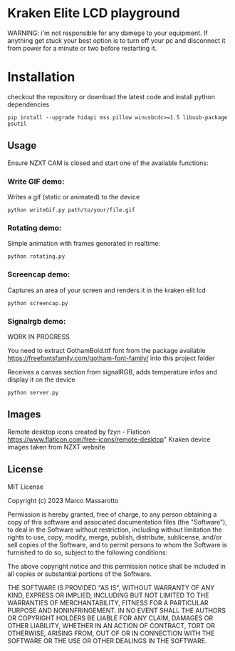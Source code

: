 # Kraken Elite LCD playground

WARNING: i'm not responsible for any damege to your equipment. If anything get stuck your best option is to turn off your pc and disconnect it from power for a minute or two before restarting it.

# Installation

checkout the repository or download the latest code and install python dependencies

```
pip install --upgrade hidapi mss pillow winusbcdc>=1.5 libusb-package psutil
```

## Usage

Ensure NZXT CAM is closed and start one of the available functions:

### Write GIF demo:

Writes a gif (static or animated) to the device

```
python writeGif.py path/to/your/file.gif
```

### Rotating demo:

Simple animation with frames generated in realtime:

```
python rotating.py
```

### Screencap demo:

Captures an area of your screen and renders it in the kraken elit lcd

```
python screencap.py
```

### Signalrgb demo:

WORK IN PROGRESS

You need to extract GothamBold.ttf font from the package available https://freefontsfamily.com/gotham-font-family/ into this project folder

Receives a canvas section from signalRGB, adds temperature infos and display it on the device

```
python server.py
```

## Images

Remote desktop icons created by fzyn - Flaticon https://www.flaticon.com/free-icons/remote-desktop"
Kraken device images taken from NZXT website

## License

MIT License

Copyright (c) 2023 Marco Massarotto

Permission is hereby granted, free of charge, to any person obtaining a copy
of this software and associated documentation files (the "Software"), to deal
in the Software without restriction, including without limitation the rights
to use, copy, modify, merge, publish, distribute, sublicense, and/or sell
copies of the Software, and to permit persons to whom the Software is
furnished to do so, subject to the following conditions:

The above copyright notice and this permission notice shall be included in all
copies or substantial portions of the Software.

THE SOFTWARE IS PROVIDED "AS IS", WITHOUT WARRANTY OF ANY KIND, EXPRESS OR
IMPLIED, INCLUDING BUT NOT LIMITED TO THE WARRANTIES OF MERCHANTABILITY,
FITNESS FOR A PARTICULAR PURPOSE AND NONINFRINGEMENT. IN NO EVENT SHALL THE
AUTHORS OR COPYRIGHT HOLDERS BE LIABLE FOR ANY CLAIM, DAMAGES OR OTHER
LIABILITY, WHETHER IN AN ACTION OF CONTRACT, TORT OR OTHERWISE, ARISING FROM,
OUT OF OR IN CONNECTION WITH THE SOFTWARE OR THE USE OR OTHER DEALINGS IN THE
SOFTWARE.
